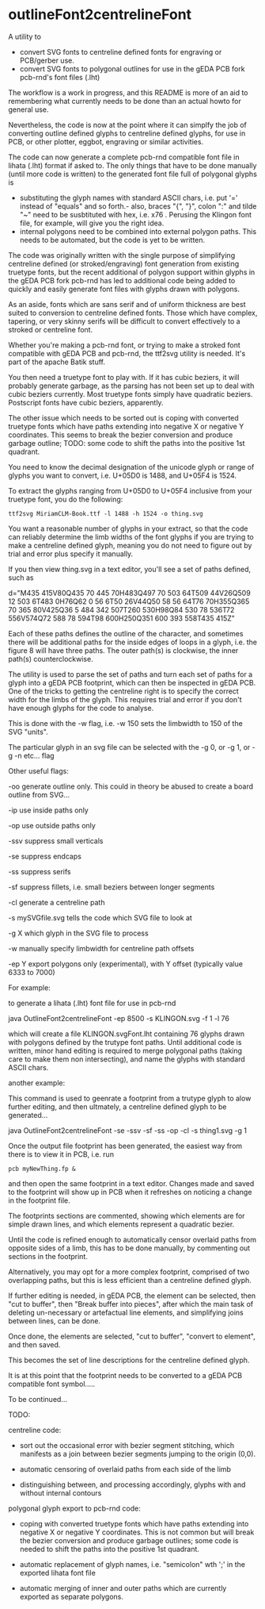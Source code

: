 # outlineFont2centrelineFont
A utility to 

- convert SVG fonts to centreline defined fonts for engraving or PCB/gerber use.
- convert SVG fonts to polygonal outlines for use in the gEDA PCB fork pcb-rnd's font files (.lht)

The workflow is a work in progress, and this README is more of an aid to remembering what currently needs to be done than an actual howto for general use.

Nevertheless, the code is now at the point where it can simplfy the job of converting outline defined glyphs to centreline defined glyphs, for use in PCB, or other plotter, eggbot, engraving or similar activities.

The code can now generate a complete pcb-rnd compatible font file in lihata (.lht) format if asked to. The only things that have to be done manually (until more code is written) to the generated font file full of polygonal glyphs is
- substituting the glyph names with standard ASCII chars, i.e. put '=' instead of "equals" and so forth.- also, braces "{", "}", colon ":" and tilde "~" need to be susbtituted with hex, i.e. x76 . Perusing the Klingon font file, for example, will give you the right idea.
- internal polygons need to be combined into external polygon paths. This needs to be automated, but the code is yet to be written. 

The code was originally written with the single purpose of simplifying centreline defined (or stroked/engraving) font generation from existing truetype fonts, but the recent additional of polygon support within glyphs in the gEDA PCB fork pcb-rnd has led to additional code being added to quickly and easily generate font files with glyphs drawn with polygons.

As an aside, fonts which are sans serif and of uniform thickness are best suited to conversion to centreline defined fonts. Those which have complex, tapering, or very skinny serifs will be difficult to convert effectively to a stroked or centreline font.

Whether you're making a pcb-rnd font, or trying to make a stroked font compatible with gEDA PCB and pcb-rnd, the ttf2svg utility is needed. It's part of the apache Batik stuff.

You then need a truetype font to play with. If it has cubic beziers, it will probably generate garbage, as the parsing has not been set up to deal with cubic beziers currently. Most truetype fonts simply have quadratic beziers. Postscript fonts have cubic beziers, apparently.

The other issue which needs to be sorted out is coping with converted truetype fonts which have paths extending into negative X or negative Y coordinates. This seems to break the bezier conversion and produce garbage outline; TODO: some code to shift the paths into the positive 1st quadrant.

You need to know the decimal designation of the unicode glyph or range of glyphs you want to convert, i.e. U+05D0 is 1488, and U+05F4 is 1524.

To extract the glyphs ranging from U+05D0 to U+05F4 inclusive from your truetype font, you do the following:

	ttf2svg MiriamCLM-Book.ttf -l 1488 -h 1524 -o thing.svg	

You want a reasonable number of glyphs in your extract, so that the code can reliably determine the limb widths of the font glyphs if you are trying to make a centreline defined glyph, meaning you do not need to figure out by trial and error plus specify it manually.

If you then view thing.svg in a text editor, you'll see a set of paths defined, such as

d="M435 415V80Q435 70 445 70H483Q497 70 503 64T509 44V26Q509 12 503 6T483 0H76Q62 0 56 6T50 26V44Q50 58 56 64T76 70H355Q365 70 365 80V425Q36 5 484 342 507T260 530H98Q84 530 78 536T72 556V574Q72 588 78 594T98 600H250Q351 600 393 558T435 415Z"

Each of these paths defines the outline of the character, and sometimes there will be additional paths for the inside edges of loops in a glyph, i.e. the figure 8 will have three paths. The outer path(s) is clockwise, the inner path(s) counterclockwise.

The utility is used to parse the set of paths and turn each set of paths for a glyph into a gEDA PCB footprint, which can then be inspected in gEDA PCB. One of the tricks to getting the centreline right is to specify the correct width for the limbs of the glyph. This requires trial and error if you don't have enough glyphs for the code to analyse.

This is done with the -w flag, i.e. -w 150  sets the limbwidth to 150 of the SVG "units".

The particular glyph in an svg file can be selected with the -g 0, or -g 1, or -g -n etc... flag  

Other useful flags:

-oo generate outline only. This could in theory be abused to create a board outline from SVG...

-ip use inside paths only

-op use outside paths only

-ssv suppress small verticals

-se suppress endcaps

-ss suppress serifs 

-sf suppress fillets, i.e. small beziers between longer segments

-cl generate a centreline path

-s mySVGfile.svg   tells the code which SVG file to look at

-g X  which glyph in the SVG file to process

-w manually specify limbwidth for centreline path offsets

-ep Y  export polygons only (experimental), with Y offset (typically value 6333 to 7000)

For example:

to generate a lihata (.lht) font file for use in pcb-rnd

java OutlineFont2centrelineFont -ep 8500 -s KLINGON.svg -f 1 -l 76

which will create a file KLINGON.svgFont.lht containing 76 glyphs drawn with polygons defined by the trutype font paths. Until additional code is written, minor hand editing is required to merge polygonal paths (taking care to make them non intersecting), and name the glyphs with standard ASCII chars.

another example:

This command is used to geenrate a footprint from a trutype glyph to alow further editing, and then ultmately, a centreline defined glyph to be generated...

java OutlineFont2centrelineFont -se -ssv -sf -ss -op -cl -s thing1.svg -g 1

Once the output file footprint has been generated, the easiest way from there is to view it in PCB, i.e. run

	pcb myNewThing.fp &

and then open the same footprint in a text editor. Changes made and saved to the footprint will show up in PCB when it refreshes on noticing a change in the footprint file.

The footprints sections are commented, showing which elements are for simple drawn lines, and which elements represent a quadratic bezier.

Until the code is refined enough to automatically censor overlaid paths from opposite sides of a limb, this has to be done manually, by commenting out sections in the footprint.

Alternatively, you may opt for a more complex footprint, comprised of two overlapping paths, but this is less efficient than a centreline defined glyph.

If further editing is needed, in gEDA PCB, the element can be selected, then "cut to buffer", then "Break buffer into pieces", after which the main task of deleting un-necessary or artefactual line elements, and simplifying joins between lines, can be done.

Once done, the elements are selected, "cut to buffer", "convert to element", and then saved.

This becomes the set of line descriptions for the centreline defined glyph.

It is at this point that the footprint needs to be converted to a gEDA PCB compatible font symbol.....

To be continued...

TODO:

centreline code: 

- sort out the occasional error with bezier segment stitching, which manifests as a join between bezier segments jumping to the origin (0,0).

- automatic censoring of overlaid paths from each side of the limb

- distinguishing between, and processing accordingly, glyphs with and without internal contours

polygonal glyph export to pcb-rnd code:

- coping with converted truetype fonts which have paths extending into negative X or negative Y coordinates. This is not common but will break the bezier conversion and produce garbage outlines; some code is needed to shift the paths into the positive 1st quadrant.

- automatic replacement of glyph names, i.e. "semicolon" wth ';' in the exported lihata font file

- automatic merging of inner and outer paths which are currently exported as separate polygons.
